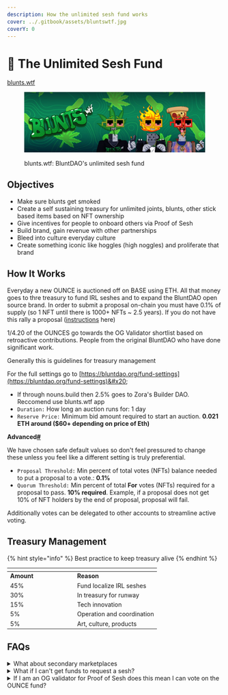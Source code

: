 ```yaml
---
description: How the unlimited sesh fund works
cover: ../.gitbook/assets/bluntswtf.jpg
coverY: 0
---
```


# 🍃 The Unlimited Sesh Fund

[blunts.wtf](https://blunts.wtf)

<figure><img src="../.gitbook/assets/bluntswtftwitterbanner.jpeg" alt=""><figcaption><p>blunts.wtf: BluntDAO's unlimited sesh fund</p></figcaption></figure>

## Objectives

* Make sure blunts get smoked&#x20;
* Create a self sustaining treasury for unlimited joints, blunts, other stick based items based on NFT ownership
* Give incentives for people to onboard others via Proof of Sesh
* Build brand, gain revenue with other partnerships
* Bleed into culture everyday culture
* Create something iconic like hoggles (high noggles) and proliferate that brand



## How It Works

Everyday a new OUNCE is auctioned off on BASE using ETH. All that money goes to thre treasury to fund IRL seshes and to expand the BluntDAO open source brand. In order to submit a proposal on-chain you must have 0.1% of supply (so 1 NFT until there is 1000+ NFTs \~ 2.5 years). If you do not have this rally a proposal ([instructions](putting-in-a-proposal.md) here)



1/4.20 of the OUNCES go towards the OG Validator shortlist based on retroactive contributions. People from the original BluntDAO who have done significant work.

Generally this is guidelines for treasury management



For the full settings go to [https://bluntdao.org/fund-settings](https://bluntdao.org/fund-settings)&#x20;

* If through nouns.build then 2.5% goes to Zora's Builder DAO. Reccomend use blunts.wtf app
* `Duration:` How long an auction runs for: 1 day
* `Reserve Price:` Minimum bid amount required to start an auction. **0.021 ETH around ($60+ depending on price of Eth)**

**Advanced**[**#**](https://docs.zora.co/docs/guides/builder-deployment#advanced)

We have chosen safe default values so don't feel pressured to change these unless you feel like a different setting is truly preferential.

* `Proposal Threshold:` Min percent of total votes (NFTs) balance needed to put a proposal to a vote.: **0.1%**
* `Quorum Threshold:` Min percent of total **For** votes (NFTs) required for a proposal to pass. **10% required**. Example, if a proposal does not get 10% of NFT holders by the end of proposal, proposal will fail.



Additionally votes can be delegated to other accounts to streamline active voting.

## Treasury Management

{% hint style="info" %}
Best practice to keep treasury alive
{% endhint %}

<table data-header-hidden><thead><tr><th width="143"></th><th></th></tr></thead><tbody><tr><td><strong>Amount</strong></td><td><strong>Reason</strong></td></tr><tr><td>45%</td><td>Fund localize IRL seshes</td></tr><tr><td>30%</td><td>In treasury for runway</td></tr><tr><td>15%</td><td>Tech innovation</td></tr><tr><td>5%</td><td>Operation and coordination</td></tr><tr><td>5%</td><td>Art, culture, products</td></tr></tbody></table>

## FAQs

<details>

<summary>What about secondary marketplaces</summary>

This is more for governance however, these can be sold on secondary marketplaces?

</details>

<details>

<summary>What if I can't get funds to request a sesh?</summary>

Just rally members and they will put proposal on your behalf

</details>

<details>

<summary>If I am an OG validator for Proof of Sesh does this mean I can vote on the OUNCE fund?</summary>

No. Although you do have prioritiy access to the founders allocation on the OUNCE fund and preference for getting proposals passed.

</details>
